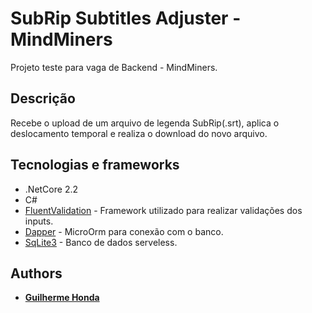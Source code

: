 # SubRip Subtitles Adjuster - MindMiners

Projeto teste para vaga de Backend - MindMiners. 

## Descrição

Recebe o upload de um arquivo de legenda SubRip(.srt), aplica o deslocamento temporal e realiza o download do novo arquivo.

## Tecnologias e frameworks

* .NetCore 2.2
* C#
* [FluentValidation](https://fluentvalidation.net/) - Framework utilizado para realizar validações dos inputs.
* [Dapper](https://dapper-tutorial.net/) - MicroOrm para conexão com o banco.
* [SqLite3](https://www.sqlite.org/index.html) - Banco de dados serveless.

## Authors

* [**Guilherme Honda**](https://ghonda.github.io/)
